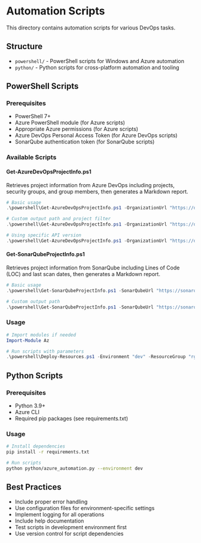 # Automation Scripts

This directory contains automation scripts for various DevOps tasks.

## Structure

- `powershell/` - PowerShell scripts for Windows and Azure automation
- `python/` - Python scripts for cross-platform automation and tooling

## PowerShell Scripts

### Prerequisites
- PowerShell 7+
- Azure PowerShell module (for Azure scripts)
- Appropriate Azure permissions (for Azure scripts)
- Azure DevOps Personal Access Token (for Azure DevOps scripts)
- SonarQube authentication token (for SonarQube scripts)

### Available Scripts

#### Get-AzureDevOpsProjectInfo.ps1
Retrieves project information from Azure DevOps including projects, security groups, and group members, then generates a Markdown report.

```powershell
# Basic usage
.\powershell\Get-AzureDevOpsProjectInfo.ps1 -OrganizationUrl "https://dev.azure.com/yourorg" -PersonalAccessToken "your-pat-here"

# Custom output path and project filter
.\powershell\Get-AzureDevOpsProjectInfo.ps1 -OrganizationUrl "https://dev.azure.com/yourorg" -PersonalAccessToken "your-pat-here" -OutputPath "reports\devops-report.md" -ProjectFilter "DevOps*"

# Using specific API version
.\powershell\Get-AzureDevOpsProjectInfo.ps1 -OrganizationUrl "https://dev.azure.com/yourorg" -PersonalAccessToken "your-pat-here" -ApiVersion "7.0"
```

#### Get-SonarQubeProjectInfo.ps1
Retrieves project information from SonarQube including Lines of Code (LOC) and last scan dates, then generates a Markdown report.

```powershell
# Basic usage
.\powershell\Get-SonarQubeProjectInfo.ps1 -SonarQubeUrl "https://sonarqube.company.com" -Token "your-token-here"

# Custom output path
.\powershell\Get-SonarQubeProjectInfo.ps1 -SonarQubeUrl "https://sonarqube.company.com" -Token "your-token-here" -OutputPath "reports\sonar-report.md"
```

### Usage
```powershell
# Import modules if needed
Import-Module Az

# Run scripts with parameters
.\powershell\Deploy-Resources.ps1 -Environment "dev" -ResourceGroup "rg-devops-dev"
```

## Python Scripts

### Prerequisites
- Python 3.9+
- Azure CLI
- Required pip packages (see requirements.txt)

### Usage
```bash
# Install dependencies
pip install -r requirements.txt

# Run scripts
python python/azure_automation.py --environment dev
```

## Best Practices

- Include proper error handling
- Use configuration files for environment-specific settings
- Implement logging for all operations
- Include help documentation
- Test scripts in development environment first
- Use version control for script dependencies